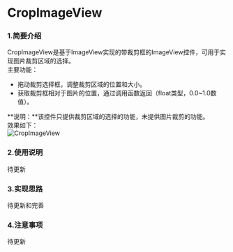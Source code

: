# CropImageView
### 1.简要介绍
CropImageView是基于ImageView实现的带裁剪框的ImageView控件，可用于实现图片裁剪区域的选择。  
主要功能：
* 拖动裁剪选择框，调整裁剪区域的位置和大小。
* 获取裁剪框相对于图片的位置，通过调用函数返回（float类型，0.0~1.0数值）。

**说明：**该控件只提供裁剪区域的选择的功能，未提供图片裁剪的功能。  
效果如下：  
![CropImageView](https://github.com/truistic/Android-CropImageView/blob/master/images/screenshot1.png)  
### 2.使用说明
待更新
### 3.实现思路
待更新和完善
### 4.注意事项
待更新

